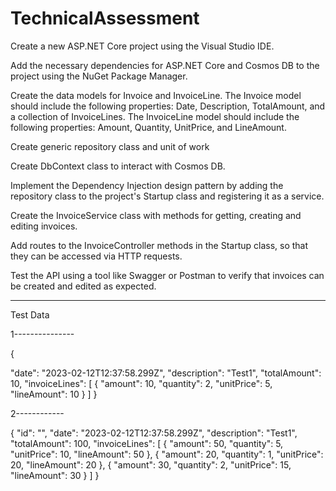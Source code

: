 # TechnicalAssessment

Create a new ASP.NET Core project using the Visual Studio IDE.

Add the necessary dependencies for ASP.NET Core and Cosmos DB to the project using the NuGet Package Manager.

Create the data models for Invoice and InvoiceLine. 
The Invoice model should include the following properties: Date, Description, TotalAmount, and a collection of InvoiceLines. 
The InvoiceLine model should include the following properties: Amount, Quantity, UnitPrice, and LineAmount.

Create generic repository class and unit of work 

Create DbContext class to interact with Cosmos DB.

Implement the Dependency Injection design pattern by adding the repository class to the project's Startup class and registering it as a service.

Create the InvoiceService class with methods for getting, creating and editing invoices.

Add routes to the InvoiceController methods in the Startup class, so that they can be accessed via HTTP requests.

Test the API using a tool like Swagger or Postman to verify that invoices can be created and edited as expected.

--------------------------------------------------------------------------------------

Test Data

1---------------

{
 
  "date": "2023-02-12T12:37:58.299Z",
  "description": "Test1",
  "totalAmount": 10,
  "invoiceLines": [
    {
      "amount": 10,
      "quantity": 2,
      "unitPrice": 5,
      "lineAmount": 10
    }
  ]
}

2------------

{
  "id": "",
  "date": "2023-02-12T12:37:58.299Z",
  "description": "Test1",
  "totalAmount": 100,
  "invoiceLines": [
    {
      "amount": 50,
      "quantity": 5,
      "unitPrice": 10,
      "lineAmount": 50
    }, {
      "amount": 20,
      "quantity": 1,
      "unitPrice": 20,
      "lineAmount": 20
    }, {
      "amount": 30,
      "quantity": 2,
      "unitPrice": 15,
      "lineAmount": 30
    }
  ]
}